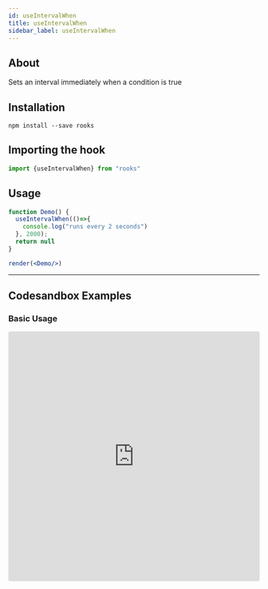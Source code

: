 ```yaml
---
id: useIntervalWhen
title: useIntervalWhen
sidebar_label: useIntervalWhen
---
```



    

## About

Sets an interval immediately when a condition is true

[//]: # "Main"

## Installation

    npm install --save rooks

## Importing the hook

```javascript
import {useIntervalWhen} from "rooks"
```

## Usage

```jsx
function Demo() {
  useIntervalWhen(()=>{
    console.log("runs every 2 seconds")
  }, 2000);
  return null
}

render(<Demo/>)
```


---

## Codesandbox Examples

### Basic Usage    

<iframe src="https://codesandbox.io/embed/useintervalwhen-lej6t?fontsize=14&hidenavigation=1&theme=dark"
style="width:100%; height:500px; border:0; border-radius: 4px; overflow:hidden;"
title="useIntervalWhen"
allow="accelerometer; ambient-light-sensor; camera; encrypted-media; geolocation; gyroscope; hid; microphone; midi; payment; usb; vr; xr-spatial-tracking"
sandbox="allow-forms allow-modals allow-popups allow-presentation allow-same-origin allow-scripts"
/>



## Join Bhargav's discord server
You can click on the floating discord icon at the bottom right of the screen and talk to us in our server.

